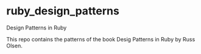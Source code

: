 # ruby_design_patterns
Design Patterns in Ruby

This repo contains the patterns of the book Desig Patterns in Ruby by Russ Olsen.
